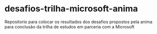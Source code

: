 # desafios-trilha-microsoft-anima
Repositorio para colocar os resultados dos desafios propostos pela anima para conclusão da trilha de estudos em parceria com a Microsoft
